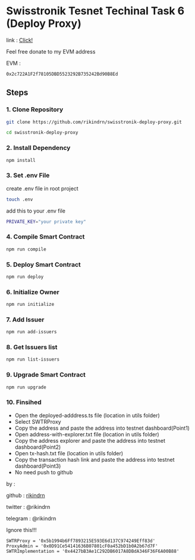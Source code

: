 # Swisstronik Tesnet Techinal Task 6 (Deploy Proxy)

link : [Click!](https://www.swisstronik.com/testnet2/dashboard)

Feel free donate to my EVM address

EVM :

```bash
0x2c722A1F2f78105DBD5523292B735242Bd90B8Ed
```



## Steps

### 1. Clone Repository

```bash
git clone https://github.com/rikindrn/swisstronik-deploy-proxy.git
```

```bash
cd swisstronik-deploy-proxy
```

### 2. Install Dependency

```bash
npm install
```

### 3. Set .env File

create .env file in root project

```bash
touch .env
```

add this to your .env file

```bash
PRIVATE_KEY="your private key"
```

### 4. Compile Smart Contract

```bash
npm run compile
```

### 5. Deploy Smart Contract

```bash
npm run deploy
```

### 6. Initialize Owner

```bash
npm run initialize
```

### 7. Add Issuer

```bash
npm run add-issuers
```

### 8. Get Issuers list

```bash
npm run list-issuers
```

### 9. Upgrade Smart Contract

```bash
npm run upgrade
```

### 10. Finsihed

- Open the deployed-adddress.ts file (location in utils folder)
- Select SWTRProxy
- Copy the address and paste the address into testnet dashboard(Point1)
- Open address-with-explorer.txt file (location in utils folder)
- Copy the address explorer and paste the address into testnet dashboard(Point2)
- Open tx-hash.txt file (location in utils folder)
- Copy the transaction hash link and paste the address into testnet dashboard(Point3)
- No need push to github

by :

github : [rikindrn](https://github.com/rikindrn)

twitter : @rikindrn

telegram : @rikindrn

Ignore this!!!

```
SWTRProxy = '0x5b1994b6Ff7893215E593E6d137C974249Eff83d'
ProxyAdmin = '0x0D91Ce54141636B07801cF0a452bD1b0A2b67d7F'
SWTRImplementation = '0x4427bB3Ae1C292DB6017A8DBdA346F36F6A00B88'
```
